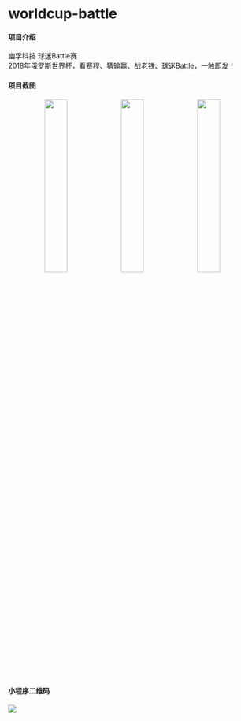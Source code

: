 # worldcup-battle

#### 项目介绍
幽孚科技  球迷Battle赛  
2018年俄罗斯世界杯，看赛程、猜输赢、战老铁、球迷Battle，一触即发！
 
#### 项目截图
<div align="center" >
<img src="https://raw.githubusercontent.com/zenofzhen/worldcupbattle/dev/src/image/show1.jpg" width="30%" height="30%" />
<img src="https://raw.githubusercontent.com/zenofzhen/worldcupbattle/dev/src/image/show2.jpg" width="30%" height="30%" />
<img src="https://raw.githubusercontent.com/zenofzhen/worldcupbattle/dev/src/image/show3.jpg" width="30%" height="30%" />
</div>

#### 小程序二维码
<img src="https://raw.githubusercontent.com/zenofzhen/worldcupbattle/dev/src/image/qrcode.jpg" />
